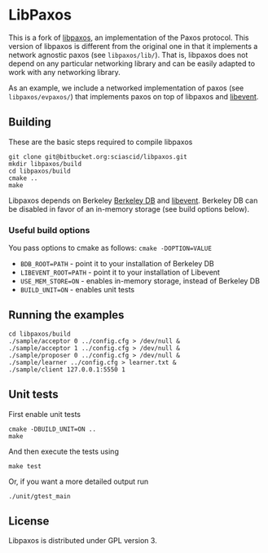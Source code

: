 # LibPaxos

This is a fork of [libpaxos](http://libpaxos.sourceforge.net/), an implementation of the Paxos protocol. This version of libpaxos is different from the original one in that it implements a network agnostic paxos (see ```libpaxos/lib/```). That is, libpaxos does not depend on any particular networking library and can be easily adapted to work with any networking library. 

As an example, we include a networked implementation of paxos (see ```libpaxos/evpaxos/```) that implements paxos on top of libpaxos and [libevent](http://www.libevent.org).

## Building

These are the basic steps required to compile libpaxos

	git clone git@bitbucket.org:sciascid/libpaxos.git
	mkdir libpaxos/build
	cd libpaxos/build
	cmake ..
	make

Libpaxos depends on Berkeley [Berkeley DB](http://www.oracle.com/technetwork/products/berkeleydb/overview/index.html) and [libevent](http://www.libevent.org). Berkeley DB can be disabled in favor of an in-memory storage (see build options below).

### Useful build options

You pass options to cmake as follows: ```cmake -DOPTION=VALUE```

- ```BDB_ROOT=PATH```  - point it to your installation of Berkeley DB
- ```LIBEVENT_ROOT=PATH``` -  point it to your installation of Libevent
- ```USE_MEM_STORE=ON``` - enables in-memory storage, instead of Berkeley DB
- ```BUILD_UNIT=ON``` -  enables unit tests

## Running the examples

	cd libpaxos/build
	./sample/acceptor 0 ../config.cfg > /dev/null &
	./sample/acceptor 1 ../config.cfg > /dev/null &
	./sample/proposer 0 ../config.cfg > /dev/null &
	./sample/learner ../config.cfg > learner.txt &
	./sample/client 127.0.0.1:5550 1
	
##  Unit tests

First enable unit tests

	cmake -DBUILD_UNIT=ON ..
	make

And then execute the tests using
	
	make test

Or, if you want a more detailed output run

	./unit/gtest_main
	
## License

Libpaxos is distributed under GPL version 3.
